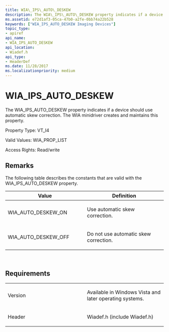 ```yaml
---
title: WIA\_IPS\_AUTO\_DESKEW
description: The WIA\_IPS\_AUTO\_DESKEW property indicates if a device should use automatic skew correction. The WIA minidriver creates and maintains this property.
ms.assetid: e72d1af3-05ca-47b0-a2fe-0bb74a22b528
keywords: ["WIA_IPS_AUTO_DESKEW Imaging Devices"]
topic_type:
- apiref
api_name:
- WIA_IPS_AUTO_DESKEW
api_location:
- Wiadef.h
api_type:
- HeaderDef
ms.date: 11/28/2017
ms.localizationpriority: medium
---
```


# WIA\_IPS\_AUTO\_DESKEW


The WIA\_IPS\_AUTO\_DESKEW property indicates if a device should use automatic skew correction. The WIA minidriver creates and maintains this property.

Property Type: VT\_I4

Valid Values: WIA\_PROP\_LIST

Access Rights: Read/write

Remarks
-------

The following table describes the constants that are valid with the WIA\_IPS\_AUTO\_DESKEW property.

<table>
<colgroup>
<col width="50%" />
<col width="50%" />
</colgroup>
<thead>
<tr class="header">
<th>Value</th>
<th>Definition</th>
</tr>
</thead>
<tbody>
<tr class="odd">
<td><p>WIA_AUTO_DESKEW_ON</p></td>
<td><p>Use automatic skew correction.</p></td>
</tr>
<tr class="even">
<td><p>WIA_AUTO_DESKEW_OFF</p></td>
<td><p>Do not use automatic skew correction.</p></td>
</tr>
</tbody>
</table>

 

Requirements
------------

<table>
<colgroup>
<col width="50%" />
<col width="50%" />
</colgroup>
<tbody>
<tr class="odd">
<td><p>Version</p></td>
<td><p>Available in Windows Vista and later operating systems.</p></td>
</tr>
<tr class="even">
<td><p>Header</p></td>
<td>Wiadef.h (include Wiadef.h)</td>
</tr>
</tbody>
</table>

 

 





